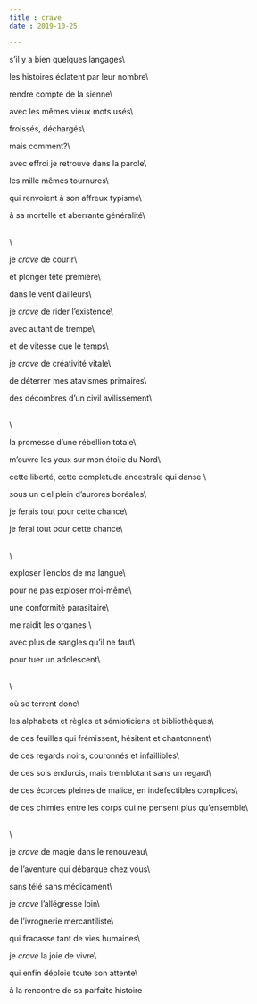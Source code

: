 ```yaml
---
title : crave
date : 2019-10-25

---
```


 s’il y a bien quelques langages\

les histoires éclatent par leur nombre\

rendre compte de la sienne\

avec les mêmes vieux mots usés\

froissés, déchargés\

mais comment?\

avec effroi je retrouve dans la parole\

les mille mêmes tournures\

qui renvoient à son affreux typisme\

à sa mortelle et aberrante généralité\

\
\

je *crave* de courir\

et plonger tête première\

dans le vent d’ailleurs\

je *crave* de rider l’existence\

avec autant de trempe\

et de vitesse que le temps\

je *crave* de créativité vitale\

de déterrer mes atavismes primaires\

des décombres d’un civil avilissement\

\
 \

la promesse d’une rébellion totale\

m’ouvre les yeux sur mon étoile du Nord\

cette liberté, cette complétude ancestrale qui danse \

sous un ciel plein d’aurores boréales\

je ferais tout pour cette chance\

je ferai tout pour cette chance\

\
\

exploser l’enclos de ma langue\

pour ne pas exploser moi-même\

une conformité parasitaire\

me raidit les organes \

avec plus de sangles qu’il ne faut\

pour tuer un adolescent\

\
 \

où se terrent donc\

les alphabets et règles et sémioticiens et bibliothèques\

de ces feuilles qui frémissent, hésitent et chantonnent\

de ces regards noirs, couronnés et infaillibles\

de ces sols endurcis, mais tremblotant sans un regard\

de ces écorces pleines de malice, en indéfectibles complices\

de ces chimies entre les corps qui ne pensent plus qu’ensemble\

\
  \

je *crave* de magie dans le renouveau\

de l’aventure qui débarque chez vous\

sans télé sans médicament\

je *crave* l’allégresse loin\

de l’ivrognerie mercantiliste\

qui fracasse tant de vies humaines\

je *crave* la joie de vivre\

qui enfin déploie toute son attente\

 à la rencontre de sa parfaite histoire 


